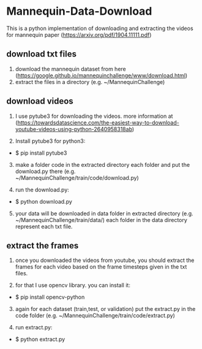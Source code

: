 # Mannequin-Data-Download

This is a python implementation of downloading and extracting the videos for mannequin paper (https://arxiv.org/pdf/1904.11111.pdf)

## download txt files
1. download the mannequin dataset from here (https://google.github.io/mannequinchallenge/www/download.html)
2. extract the files in a directory (e.g. ~/MannequinChallenge)

## download videos
1. I use pytube3 for downloading the videos. more information at (https://towardsdatascience.com/the-easiest-way-to-download-youtube-videos-using-python-2640958318ab)

2. Install pytube3 for python3:
- $ pip install pytube3

3. make a folder code in the extracted directory each folder and put the download.py there (e.g. ~/MannequinChallenge/train/code/download.py)

4. run the download.py:
- $ python download.py

5. your data will be downloaded in data folder in extracted directory (e.g. ~/MannequinChallenge/train/data/)
each folder in the data directory represent each txt file.

## extract the frames
1. once you downloaded the videos from youtube, you should extract the frames for each video based on the frame timesteps given in the txt files.

2. for that I use opencv library. you can install it:
- $ pip install opencv-python

3. again for each dataset (train,test, or validation) put the extract.py in the code folder (e.g. ~/MannequinChallenge/train/code/extract.py)

4. run extract.py:
- $ python extract.py
